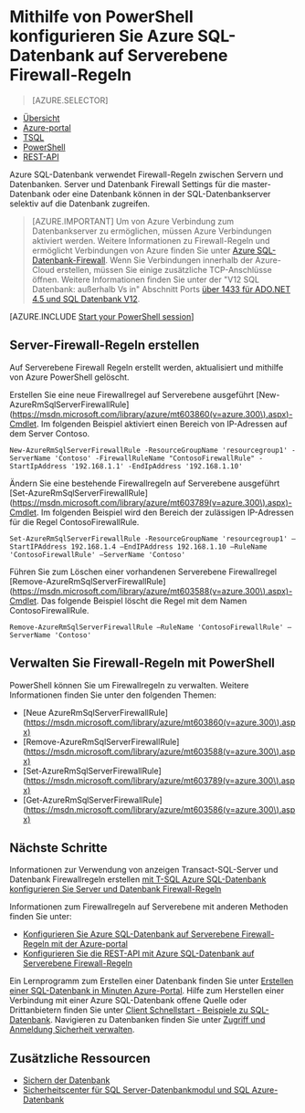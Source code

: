 <properties
    pageTitle="Azure SQL-Datenbank auf Serverebene Firewall-Regeln mit PowerShell konfigurieren | Microsoft Azure"
    description="Informationen Sie zum Konfigurieren der Firewall für IP-Adressen, die SQL Azure-Datenbanken zugreifen."
    services="sql-database"
    documentationCenter=""
    authors="stevestein"
    manager="jhubbard"
    editor=""/>


<tags
    ms.service="sql-database"
    ms.workload="data-management"
    ms.tgt_pltfrm="na"
    ms.devlang="dotnet"
    ms.topic="article"
    ms.date="08/09/2016"
    ms.author="sstein"/>


# <a name="configure-azure-sql-database-server-level-firewall-rules-by-using-powershell"></a>Mithilfe von PowerShell konfigurieren Sie Azure SQL-Datenbank auf Serverebene Firewall-Regeln


> [AZURE.SELECTOR]
- [Übersicht](sql-database-firewall-configure.md)
- [Azure-portal](sql-database-configure-firewall-settings.md)
- [TSQL](sql-database-configure-firewall-settings-tsql.md)
- [PowerShell](sql-database-configure-firewall-settings-powershell.md)
- [REST-API](sql-database-configure-firewall-settings-rest.md)


Azure SQL-Datenbank verwendet Firewall-Regeln zwischen Servern und Datenbanken. Server und Datenbank Firewall Settings für die master-Datenbank oder eine Datenbank können in der SQL-Datenbankserver selektiv auf die Datenbank zugreifen.

> [AZURE.IMPORTANT] Um von Azure Verbindung zum Datenbankserver zu ermöglichen, müssen Azure Verbindungen aktiviert werden. Weitere Informationen zu Firewall-Regeln und ermöglicht Verbindungen von Azure finden Sie unter [Azure SQL-Datenbank-Firewall](sql-database-firewall-configure.md). Wenn Sie Verbindungen innerhalb der Azure-Cloud erstellen, müssen Sie einige zusätzliche TCP-Anschlüsse öffnen. Weitere Informationen finden Sie unter der "V12 SQL Datenbank: außerhalb Vs in" Abschnitt Ports [über 1433 für ADO.NET 4.5 und SQL Datenbank V12](sql-database-develop-direct-route-ports-adonet-v12.md).


[AZURE.INCLUDE [Start your PowerShell session](../../includes/sql-database-powershell.md)]

## <a name="create-server-firewall-rules"></a>Server-Firewall-Regeln erstellen

Auf Serverebene Firewall Regeln erstellt werden, aktualisiert und mithilfe von Azure PowerShell gelöscht.

Erstellen Sie eine neue Firewallregel auf Serverebene ausgeführt [New-AzureRmSqlServerFirewallRule] (https://msdn.microsoft.com/library/azure/mt603860(v=azure.300\).aspx)-Cmdlet. Im folgenden Beispiel aktiviert einen Bereich von IP-Adressen auf dem Server Contoso.

    New-AzureRmSqlServerFirewallRule -ResourceGroupName 'resourcegroup1' -ServerName 'Contoso' -FirewallRuleName "ContosoFirewallRule" -StartIpAddress '192.168.1.1' -EndIpAddress '192.168.1.10'       

Ändern Sie eine bestehende Firewallregeln auf Serverebene ausgeführt [Set-AzureRmSqlServerFirewallRule] (https://msdn.microsoft.com/library/azure/mt603789(v=azure.300\).aspx)-Cmdlet. Im folgenden Beispiel wird den Bereich der zulässigen IP-Adressen für die Regel ContosoFirewallRule.

    Set-AzureRmSqlServerFirewallRule -ResourceGroupName 'resourcegroup1' –StartIPAddress 192.168.1.4 –EndIPAddress 192.168.1.10 –RuleName 'ContosoFirewallRule' –ServerName 'Contoso'

Führen Sie zum Löschen einer vorhandenen Serverebene Firewallregel [Remove-AzureRmSqlServerFirewallRule] (https://msdn.microsoft.com/library/azure/mt603588(v=azure.300\).aspx)-Cmdlet. Das folgende Beispiel löscht die Regel mit dem Namen ContosoFirewallRule.

    Remove-AzureRmSqlServerFirewallRule –RuleName 'ContosoFirewallRule' –ServerName 'Contoso'


## <a name="manage-firewall-rules-by-using-powershell"></a>Verwalten Sie Firewall-Regeln mit PowerShell

PowerShell können Sie um Firewallregeln zu verwalten. Weitere Informationen finden Sie unter den folgenden Themen:

* [Neue AzureRmSqlServerFirewallRule] (https://msdn.microsoft.com/library/azure/mt603860(v=azure.300\).aspx)
* [Remove-AzureRmSqlServerFirewallRule] (https://msdn.microsoft.com/library/azure/mt603588(v=azure.300\).aspx)
* [Set-AzureRmSqlServerFirewallRule] (https://msdn.microsoft.com/library/azure/mt603789(v=azure.300\).aspx)
* [Get-AzureRmSqlServerFirewallRule] (https://msdn.microsoft.com/library/azure/mt603586(v=azure.300\).aspx)


## <a name="next-steps"></a>Nächste Schritte

Informationen zur Verwendung von anzeigen Transact-SQL-Server und Datenbank Firewallregeln erstellen [mit T-SQL Azure SQL-Datenbank konfigurieren Sie Server und Datenbank Firewall-Regeln](sql-database-configure-firewall-settings-tsql.md)

Informationen zum Firewallregeln auf Serverebene mit anderen Methoden finden Sie unter:

- [Konfigurieren Sie Azure SQL-Datenbank auf Serverebene Firewall-Regeln mit der Azure-portal](sql-database-configure-firewall-settings.md)
- [Konfigurieren Sie die REST-API mit Azure SQL-Datenbank auf Serverebene Firewall-Regeln](sql-database-configure-firewall-settings-rest.md)

Ein Lernprogramm zum Erstellen einer Datenbank finden Sie unter [Erstellen einer SQL-Datenbank in Minuten Azure-Portal](sql-database-get-started.md).
Hilfe zum Herstellen einer Verbindung mit einer Azure SQL-Datenbank offene Quelle oder Drittanbietern finden Sie unter [Client Schnellstart - Beispiele zu SQL-Datenbank](https://msdn.microsoft.com/library/azure/ee336282.aspx).
Navigieren zu Datenbanken finden Sie unter [Zugriff und Anmeldung Sicherheit verwalten](https://msdn.microsoft.com/library/azure/ee336235.aspx).


## <a name="additional-resources"></a>Zusätzliche Ressourcen

- [Sichern der Datenbank](sql-database-security.md)
- [Sicherheitscenter für SQL Server-Datenbankmodul und SQL Azure-Datenbank](https://msdn.microsoft.com/library/bb510589)


<!--Image references-->
[1]: ./media/sql-database-configure-firewall-settings/AzurePortalBrowseForFirewall.png
[2]: ./media/sql-database-configure-firewall-settings/AzurePortalFirewallSettings.png
<!--anchors-->
